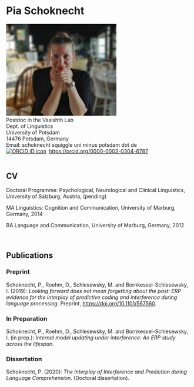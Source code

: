# Pia Schoknecht 

<img width="300" src="images/pic_small.jpg">

<br/>
Postdoc in the Vasishth Lab<br/>
Dept. of Linguistics<br/>
University of Potsdam<br/>
14476 Potsdam, Germany<br/>
Email: schoknecht squiggle uni minus potsdam dot de<br/>
<div itemscope itemtype="https://schema.org/Person"><a itemprop="sameAs" content="https://orcid.org/0000-0003-0304-6787" href="https://orcid.org/0000-0003-0304-6787" target="orcid.widget" rel="me noopener noreferrer" style="vertical-align:top;"><img src="https://orcid.org/sites/default/files/images/orcid_16x16.png" style="width:1em;margin-right:.5em;" alt="ORCID iD icon">https://orcid.org/0000-0003-0304-6787</a></div>
<br/>

## CV
Doctoral Programme: Psychological, Neurological and Clinical Linguistics, University of Salzburg, Austria, (pending)

MA Linguistics: Cognition and Communication, University of Marburg, Germany, 2014

BA Language and Communication, University of Marburg, Germany, 2012

<br/>

## Publications

### Preprint
Schoknecht, P., Roehm, D., Schlesewsky, M. and Bornkessel-Schlesewsky, I. (2019): *Looking forward does not mean forgetting about the past: ERP evidence for the interplay of predictive coding and interference during language processing*. Preprint, https://doi.org/10.1101/567560.

### In Preparation
Schoknecht, P., Roehm, D., Schlesewsky, M. and Bornkessel-Schlesewsky, I. (in prep.): *Internal model updating under interference: An ERP study across the lifespan*.

### Dissertation
Schoknecht, P. (2020): *The Interplay of Interference and Prediction during Language Comprehension*. (Doctoral dissertation).
